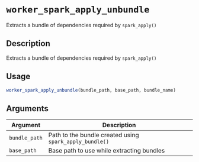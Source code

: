 # `worker_spark_apply_unbundle`

Extracts a bundle of dependencies required by `spark_apply()`


## Description

Extracts a bundle of dependencies required by `spark_apply()`


## Usage

```r
worker_spark_apply_unbundle(bundle_path, base_path, bundle_name)
```


## Arguments

Argument      |Description
------------- |----------------
`bundle_path`     |     Path to the bundle created using `spark_apply_bundle()`
`base_path`     |     Base path to use while extracting bundles


